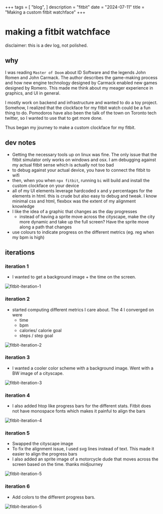 +++
tags = [
  "blog",
]
description = "fitbit"
date = "2024-07-11"
title = "Making a custom fitbit watchface"
+++

# making a fitbit watchface

disclaimer: this is a dev log, not polished.

## why

I was reading `Master of Doom` about ID Software and the legends John Romen and John Carmack.
The author describes the game-making process and how new engine technology designed
by Carmack enabled new games designed by Romero. This made me think about my
meager experience in graphics, and UI in general.

I mostly work on backend and infrastructure and wanted to do a toy project.
Somehow, I realized that the clockface for my fitbit watch could be a fun thing to do.
Pomodoros have also been the talk of the town on Toronto tech twitter, so I wanted
to use that to get more done.

Thus began my journey to make a custom clockface for my fitbit.

## dev notes

- Getting the necessary tools up on linux was fine. The only issue that the fitbit simulator
  only works on windows and osx. I am debugging against my actual fitbit sense which is actually not too bad
- to debug against your actual device, you have to connect the fitbit to wifi
- then, when you when `npx fitbit`, running `bi` will build and install the
  custom clockface on your device
- all of my UI elements leverage hardcoded x and y percentages for the elements in html.
  this is crude but also easy to debug and tweak. I know minimal css and html,
  flexbox was the extent of my alignment knowledge
- I like the idea of a graphic that changes as the day progresses
  - instead of having a sprite move across the cityscape, make the city more dynamic and 
    take up the full screen? Have the sprite move along a path that changes
- use colours to indicate progress on the different metrics (eg. reg when my bpm is high)


## iterations

### iteration 1

- I wanted to get a background image + the time on the screen.

![fitbit-iteration-1](/images/fitbit/0.jpg)

### iteration 2

- started computing different metrics I care about. The 4 I converged on were
  - time
  - bpm
  - calories/ calorie goal
  - steps / step goal

![fitbit-iteration-2](/images/fitbit/1.jpg)

### iteration 3

- I wanted a cooler color scheme with a background image. Went with a BW image of a cityscape.

![fitbit-iteration-3](/images/fitbit/2.jpg)

### iteration 4

- I also added htop like progress bars for the different stats. Fitbit does not have
   monospace fonts which makes it painful to align the bars

![fitbit-iteration-4](/images/fitbit/3.jpg)

### iteration 5

- Swapped the cityscape image
- To fix the alignment issue, I used svg lines instead of text. This made it easier to align
  the progress bars
- I also added an sprite image of a motorcycle dude that moves across the screen
  based on the time. thanks midjourney

![fitbit-iteration-5](/images/fitbit/4.jpg)

### iteration 6

- Add colors to the different progress bars.

![fitbit-iteration-5](/images/fitbit/5.jpg)


